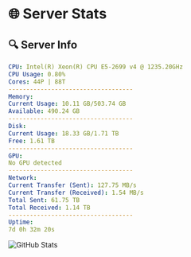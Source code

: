 # 🌐 Server Stats
## 🔍 Server Info
```yaml
CPU: Intel(R) Xeon(R) CPU E5-2699 v4 @ 1235.20GHz
CPU Usage: 0.80%
Cores: 44P | 88T
-----------------------------------
Memory:
Current Usage: 10.11 GB/503.74 GB
Available: 490.24 GB
-----------------------------------
Disk:
Current Usage: 18.33 GB/1.71 TB
Free: 1.61 TB
-----------------------------------
GPU:
No GPU detected
-----------------------------------
Network:
Current Transfer (Sent): 127.75 MB/s
Current Transfer (Received): 1.54 MB/s
Total Sent: 61.75 TB
Total Received: 1.14 TB
-----------------------------------
Uptime:
7d 0h 32m 20s
```
![GitHub Stats](https://img.shields.io/badge/Updated-2025-02-14_23:15:38-blue)